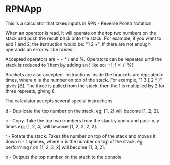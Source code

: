 # RPNApp

This is a calculator that takes inputs in RPN - Reverse Polish Notation.

When an operator is read, it will operate on the top two numbers on the stack and push the result back onto the stack. For example, if you want to add 1 and 2, the instruction would be: "1 2 +". If there are not enough operands an error will be raised.


Accepted operators are + - * / and %. Operators can be repeated until the stack is reduced to 1 item by adding an ! like so: +! -! *! /! %!

Brackets are also accepted. Instructions inside the brackets are repeated n times, where n is the number on top of the stack.
For example, "1 3 ( 2 * )" gives [8]. The three is pulled from the stack, then the 1 is multiplied by 2 for three repreats, giving 8. 

The calculator accepts several special instructions

  d - Duplicate the top number on the stack, eg; [1, 2] will become [1, 2, 2].
  
  c - Copy. Take the top two numbers from the stack y and x and push x, y times
      eg; [1, 2, 4] will become [1, 2, 2, 2, 2].
  
  r - Rotate the stack. Takes the number on top of the stack and moves it down
      n - 1 spaces, where n is the number on top of the stack.
      eg; performing r on [1, 2, 3, 2] will become [1, 3, 2].
  
  o - Outputs the top number on the stack to the console.
